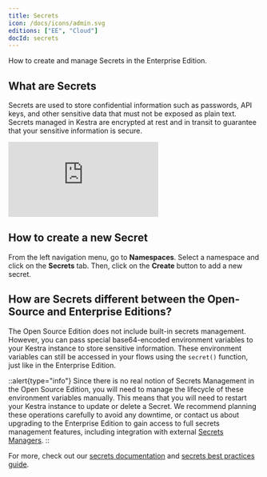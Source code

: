 ```yaml
---
title: Secrets
icon: /docs/icons/admin.svg
editions: ["EE", "Cloud"]
docId: secrets
---
```


How to create and manage Secrets in the Enterprise Edition.

## What are Secrets

Secrets are used to store confidential information such as passwords, API keys, and other sensitive data that must not be exposed as plain text. Secrets managed in Kestra are encrypted at rest and in transit to guarantee that your sensitive information is secure.

<div class="video-container">
  <iframe src="https://www.youtube.com/embed/u0yuOYG-qMI?si=9T-mMYgs-_SOIPoG" title="YouTube video player" frameborder="0" allow="accelerometer; autoplay; clipboard-write; encrypted-media; gyroscope; picture-in-picture; web-share" referrerpolicy="strict-origin-when-cross-origin" allowfullscreen></iframe>
</div>

## How to create a new Secret

From the left navigation menu, go to **Namespaces**. Select a namespace and click on the **Secrets** tab. Then, click on the **Create** button to add a new secret.

## How are Secrets different between the Open-Source and Enterprise Editions?

The Open Source Edition does not include built-in secrets management. However, you can pass special base64-encoded environment variables to your Kestra instance to store sensitive information. These environment variables can still be accessed in your flows using the `secret()` function, just like in the Enterprise Edition. 

::alert{type="info"}
Since there is no real notion of Secrets Management in the Open Source Edition, you will need to manage the lifecycle of these environment variables manually. This means that you will need to restart your Kestra instance to update or delete a Secret. We recommend planning these operations carefully to avoid any downtime, or contact us about upgrading to the Enterprise Edition to gain access to full secrets management features, including integration with external [Secrets Managers](./secrets-manager.md).
::

For more, check out our [secrets documentation](../../05.concepts/04.secret.md) and [secrets best practices guide](../../14.best-practices/9.secrets-management.md).
